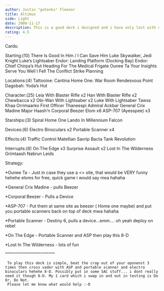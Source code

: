 ```yaml
---
author: Justin "gotenks" Fleenor
title: Altimus
side: Light
date: 2000-11-17
description: This is a good deck i designed and i have only lost with once, i have modified it a bit once again :D, Cross vader in a hurry hehehe
rating: 4.5
---
```

Cards: 

Starting:(10)
There Is Good In Him / I Can Save Him
Luke Skywalker, Jedi Knight
Luke’s Lightsaber
Endor: Landing Platform (Docking Bay)
Endor: Chief Chirpa’s Hut
Heading For The Medical Frigate
Ounee Ta
Your Insights Serve You Well
I Fell The Conflict
Strike Planning

Locations:(4)
Tattooine: Cantina
Home One: War Room
Rendesvous Point
Dagobah: Yoda’s Hut

Character:(25)
Leia With Blaster Rifle x2
Han With Blaster Rifle x2
Chewbacca x2
Obi-Wan With Lightsaber x2
Luke With Lightsaber
Tawss Khaa
Orrimaarko
First Officer Thaneespi
Admiral Ackbar
General Crix Madine
Major Haash’n
Corporal Beezer
Elom x6
ASP-707 (Ayesspee) x3

Starships:(3)
Spiral
Home One
Lando In Millennium Falcon

Devices:(6)
Electro Binoculars x2
Portable Scanner x4

Effects:(4)
Traffic Control
Matellian Savrip
Bacta Tank
Revolution

Interrupts:(8)
On The Edge x3
Surprise Assault x2
Lost In The Wilderness
Grimtaash
Nabrun Leids 

Strategy: 

*Ounee Ta - Just in case they use a <> site, that would be VERY funny hehehe eloms for free, quick game i would say mea hahaha

*General Crix Madine - pulls Beezer

*Corporal Beezer - Pulls a Device

*ASP-707 - Put them at same site as beezer ( Home one maybe) and put you portable scanners back on top of deck mwa hahaha

*Portable Scanner - Destiny 6, pulls a device...emm.... oh yeah deploy on rebel

*On The Edge - Portable Scanner and ASP then play this 8-D

*Lost In The Wilderness - lots of fun



"""""""""""""""""""""""""

     To play this deck is simple, beat the crap out of your oponenst 3 times then cross vader with ASP and portable scanner and electro binoculars hehehe 8-D. Possibly put in some SAC stuff... i dont really need it though 8-D. My 1 card which i swap in and out in testing is Do Or, Do Not.
     Please let me know what would help :-D 